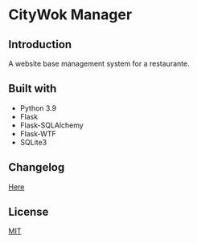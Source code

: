# CityWok Manager

## Introduction
A website base management system for a restaurante.

## Built with
- Python 3.9
- Flask
- Flask-SQLAlchemy
- Flask-WTF
- SQLite3

## Changelog
[Here](CHANGELOG.md)

## License
[MIT](LICENSE.txt)
